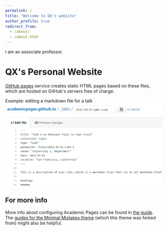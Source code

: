 ```yaml
---
permalink: /
title: "Welcome to QX's website"
author_profile: true
redirect_from: 
  - /about/
  - /about.html
---
```


I am an associate professor. 

QX's Personal Website
======
[GitHub pages](https://pages.github.com/) service creates static HTML pages based on these files, which are hosted on GitHub's servers free of charge. 

Example: editing a markdown file for a talk
![Editing a markdown file for a talk](/images/editing-talk.png)

For more info
------
More info about configuring Academic Pages can be found in [the guide](https://academicpages.github.io/markdown/). The [guides for the Minimal Mistakes theme](https://mmistakes.github.io/minimal-mistakes/docs/configuration/) (which this theme was forked from) might also be helpful.
